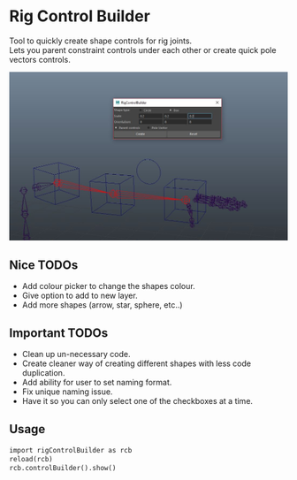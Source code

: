 # Rig Control Builder

Tool to quickly create shape controls for rig joints.<br> 
Lets you parent constraint controls under each other or create quick pole vectors controls.

<img width=600px src="https://github.com/SlyCodePanda/Maya-Tools/blob/master/rigControlBuilder/screenCap.JPG" />

Nice TODOs
------
* Add colour picker to change the shapes colour.
* Give option to add to new layer.
* Add more shapes (arrow, star, sphere, etc..)

Important TODOs
------
* Clean up un-necessary code.
* Create cleaner way of creating different shapes with less code duplication.
* Add ability for user to set naming format.
* Fix unique naming issue.
* Have it so you can only select one of the checkboxes at a time.

Usage
------
```
import rigControlBuilder as rcb
reload(rcb)
rcb.controlBuilder().show()
```
